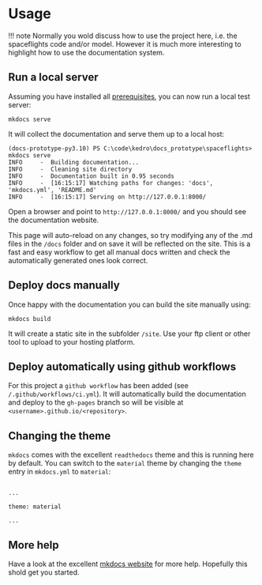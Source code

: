 # Usage

!!! note
    Normally you wold discuss how to use the project here, i.e. the spaceflights code and/or model.
    However it is much more interesting to highlight how to use the documentation system.

## Run a local server

Assuming you have installed all [prerequisites](prerequisites.md), you can now run a local test server:
```
mkdocs serve
```

It will collect the documentation and serve them up to a local host:
```
(docs-prototype-py3.10) PS C:\code\kedro\docs_prototype\spaceflights> mkdocs serve
INFO     -  Building documentation...
INFO     -  Cleaning site directory
INFO     -  Documentation built in 0.95 seconds
INFO     -  [16:15:17] Watching paths for changes: 'docs', 'mkdocs.yml', 'README.md'
INFO     -  [16:15:17] Serving on http://127.0.0.1:8000/
```

Open a browser and point to `http://127.0.0.1:8000/` and you should see the documentation website.

This page will auto-reload on any changes, so try modifying any of the .md files in the `/docs` folder and on save it will be reflected on the site. This is a fast and easy workflow to get all manual docs written and check the automatically generated ones look correct.

## Deploy docs manually

Once happy with the documentation you can build the site manually using:

```
mkdocs build
```

It will create a static site in the subfolder `/site`. Use your ftp client or other tool to upload to your hosting platform.

## Deploy automatically using github workflows

For this project a `github workflow` has been added (see `/.github/workflows/ci.yml`).
It will automatically build the documentation and deploy to the `gh-pages` branch so will be visible at `<username>.github.io/<repository>`.

## Changing the theme

`mkdocs` comes with the excellent `readthedocs` theme and this is running here by default. You can switch to the `material` theme by changing the `theme` entry in `mkdocs.yml` to `material`:

```

...

theme: material

...

```


## More help

Have a look at the excellent [mkdocs website](https://www.mkdocs.org/) for more help.
Hopefully this shold get you started.


